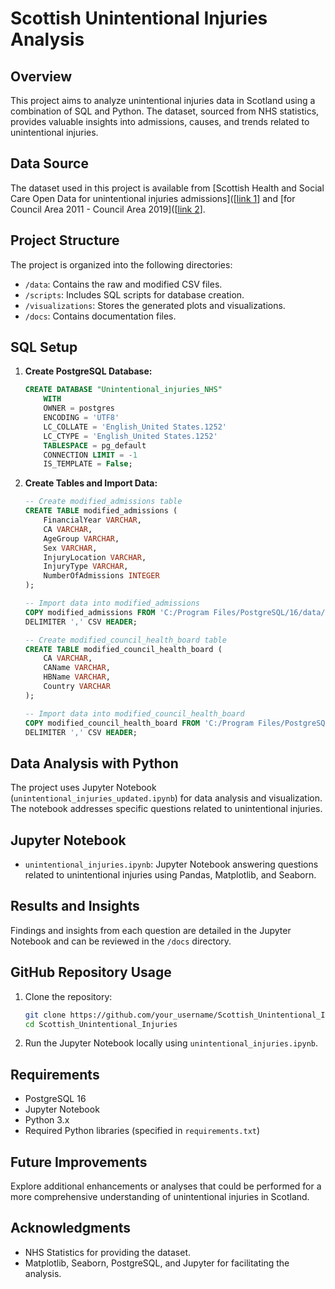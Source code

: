 # Scottish Unintentional Injuries Analysis

## Overview

This project aims to analyze unintentional injuries data in Scotland using a combination of SQL and Python. The dataset, sourced from NHS statistics, provides valuable insights into admissions, causes, and trends related to unintentional injuries.

## Data Source

The dataset used in this project is available from [Scottish Health and Social Care Open Data for unintentional injuries admissions]([[link 1](https://www.opendata.nhs.scot/dataset/unintentional-injuries/resource/aee43295-2a13-48f6-bf05-92769ca7c6cf)] and [for Council Area 2011 - Council Area 2019]([[link 2](https://www.opendata.nhs.scot/dataset/geography-codes-and-labels)].

## Project Structure

The project is organized into the following directories:

- `/data`: Contains the raw and modified CSV files.
- `/scripts`: Includes SQL scripts for database creation.
- `/visualizations`: Stores the generated plots and visualizations.
- `/docs`: Contains documentation files.

## SQL Setup

1. **Create PostgreSQL Database:**
    ```sql
    CREATE DATABASE "Unintentional_injuries_NHS"
        WITH
        OWNER = postgres
        ENCODING = 'UTF8'
        LC_COLLATE = 'English_United States.1252'
        LC_CTYPE = 'English_United States.1252'
        TABLESPACE = pg_default
        CONNECTION LIMIT = -1
        IS_TEMPLATE = False;
    ```

2. **Create Tables and Import Data:**
    ```sql
    -- Create modified_admissions table
    CREATE TABLE modified_admissions (
        FinancialYear VARCHAR,
        CA VARCHAR,
        AgeGroup VARCHAR,
        Sex VARCHAR,
        InjuryLocation VARCHAR,
        InjuryType VARCHAR,
        NumberOfAdmissions INTEGER
    );

    -- Import data into modified_admissions
    COPY modified_admissions FROM 'C:/Program Files/PostgreSQL/16/data/Data_copy/modified_admissions.csv'
    DELIMITER ',' CSV HEADER;

    -- Create modified_council_health_board table
    CREATE TABLE modified_council_health_board (
        CA VARCHAR,
        CAName VARCHAR,
        HBName VARCHAR,
        Country VARCHAR
    );

    -- Import data into modified_council_health_board
    COPY modified_council_health_board FROM 'C:/Program Files/PostgreSQL/16/data/Data_copy/modified_council_health_board.csv'
    DELIMITER ',' CSV HEADER;
    ```

## Data Analysis with Python

The project uses Jupyter Notebook (`unintentional_injuries_updated.ipynb`) for data analysis and visualization. The notebook addresses specific questions related to unintentional injuries.

## Jupyter Notebook

- `unintentional_injuries.ipynb`: Jupyter Notebook answering questions related to unintentional injuries using Pandas, Matplotlib, and Seaborn.

## Results and Insights

Findings and insights from each question are detailed in the Jupyter Notebook and can be reviewed in the `/docs` directory.

## GitHub Repository Usage

1. Clone the repository:
    ```bash
    git clone https://github.com/your_username/Scottish_Unintentional_Injuries.git
    cd Scottish_Unintentional_Injuries
    ```

2. Run the Jupyter Notebook locally using `unintentional_injuries.ipynb`.

## Requirements

- PostgreSQL 16
- Jupyter Notebook
- Python 3.x
- Required Python libraries (specified in `requirements.txt`)

## Future Improvements

Explore additional enhancements or analyses that could be performed for a more comprehensive understanding of unintentional injuries in Scotland.

## Acknowledgments

- NHS Statistics for providing the dataset.
- Matplotlib, Seaborn, PostgreSQL, and Jupyter for facilitating the analysis.

